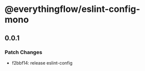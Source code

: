 # @everythingflow/eslint-config-mono

## 0.0.1

### Patch Changes

- f2bbf14: release eslint-config
